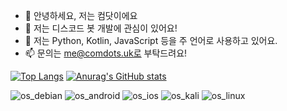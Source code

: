 - 👋 안녕하세요, 저는 컴닷이에요
- 👀 저는 디스코드 봇 개발에 관심이 있어요!
- 🌱 저는 Python, Kotlin, JavaScript 등을 주 언어로 사용하고 있어요.
- 📫 문의는 me@comdots.uk로 부탁드려요!

[![Top Langs](https://github-readme-stats.vercel.app/api/top-langs/?username=comdots1)](https://github.com/anuraghazra/github-readme-stats)
[![Anurag's GitHub stats](https://github-readme-stats.vercel.app/api?username=comdots1)](https://github.com/anuraghazra/github-readme-stats)

![os_debian](https://img.shields.io/badge/Debian-A81D33?style=for-the-badge&logo=debian&logoColor=white)
![os_android](https://img.shields.io/badge/Android-3DDC84?style=for-the-badge&logo=android&logoColor=white)
![os_ios](https://img.shields.io/badge/iOS-000000?style=for-the-badge&logo=ios&logoColor=white)
![os_kali](https://img.shields.io/badge/Kali_Linux-557C94?style=for-the-badge&logo=kali-linux&logoColor=white)
![os_linux](	https://img.shields.io/badge/Linux-FCC624?style=for-the-badge&logo=linux&logoColor=black)
